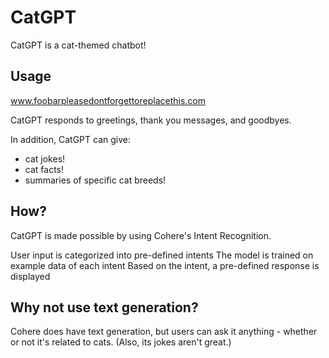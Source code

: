 # CatGPT

CatGPT is a cat-themed chatbot!

## Usage

www.foobarpleasedontforgettoreplacethis.com

CatGPT responds to greetings, thank you messages, and goodbyes.

In addition, CatGPT can give:

- cat jokes!
- cat facts!
- summaries of specific cat breeds!

## How?

CatGPT is made possible by using Cohere's Intent Recognition.

User input is categorized into pre-defined intents
The model is trained on example data of each intent
Based on the intent, a pre-defined response is displayed

## Why not use text generation?

Cohere does have text generation, but users can ask it anything - whether or not it's related to cats.
(Also, its jokes aren't great.)
